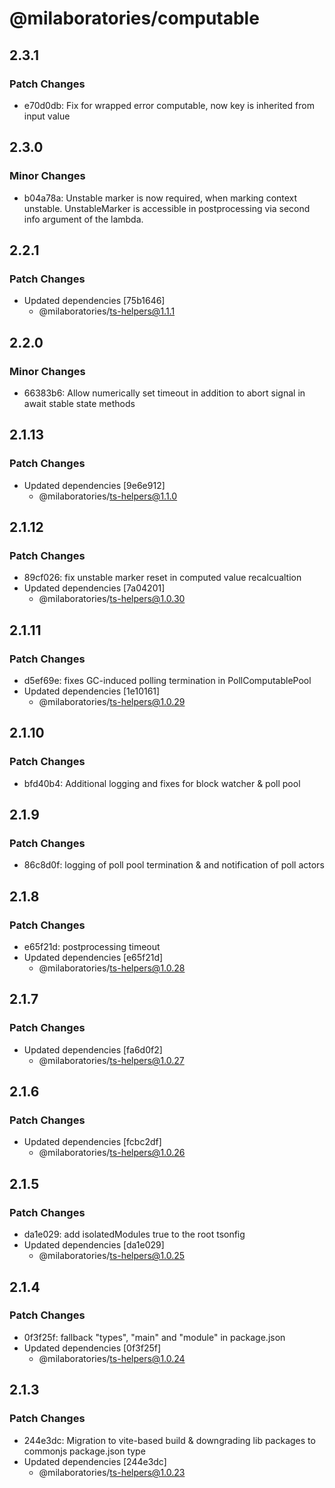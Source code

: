 # @milaboratories/computable

## 2.3.1

### Patch Changes

- e70d0db: Fix for wrapped error computable, now key is inherited from input value

## 2.3.0

### Minor Changes

- b04a78a: Unstable marker is now required, when marking context unstable. UnstableMarker is accessible in postprocessing via second info argument of the lambda.

## 2.2.1

### Patch Changes

- Updated dependencies [75b1646]
  - @milaboratories/ts-helpers@1.1.1

## 2.2.0

### Minor Changes

- 66383b6: Allow numerically set timeout in addition to abort signal in await stable state methods

## 2.1.13

### Patch Changes

- Updated dependencies [9e6e912]
  - @milaboratories/ts-helpers@1.1.0

## 2.1.12

### Patch Changes

- 89cf026: fix unstable marker reset in computed value recalcualtion
- Updated dependencies [7a04201]
  - @milaboratories/ts-helpers@1.0.30

## 2.1.11

### Patch Changes

- d5ef69e: fixes GC-induced polling termination in PollComputablePool
- Updated dependencies [1e10161]
  - @milaboratories/ts-helpers@1.0.29

## 2.1.10

### Patch Changes

- bfd40b4: Additional logging and fixes for block watcher & poll pool

## 2.1.9

### Patch Changes

- 86c8d0f: logging of poll pool termination & and notification of poll actors

## 2.1.8

### Patch Changes

- e65f21d: postprocessing timeout
- Updated dependencies [e65f21d]
  - @milaboratories/ts-helpers@1.0.28

## 2.1.7

### Patch Changes

- Updated dependencies [fa6d0f2]
  - @milaboratories/ts-helpers@1.0.27

## 2.1.6

### Patch Changes

- Updated dependencies [fcbc2df]
  - @milaboratories/ts-helpers@1.0.26

## 2.1.5

### Patch Changes

- da1e029: add isolatedModules true to the root tsonfig
- Updated dependencies [da1e029]
  - @milaboratories/ts-helpers@1.0.25

## 2.1.4

### Patch Changes

- 0f3f25f: fallback "types", "main" and "module" in package.json
- Updated dependencies [0f3f25f]
  - @milaboratories/ts-helpers@1.0.24

## 2.1.3

### Patch Changes

- 244e3dc: Migration to vite-based build & downgrading lib packages to commonjs package.json type
- Updated dependencies [244e3dc]
  - @milaboratories/ts-helpers@1.0.23
